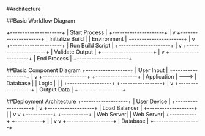 #Architecture

##Basic Workflow Diagram

+---------------------+
| Start Process |
+---------------------+
|
v
+---------------------+
| Initialize Build |
| Environment |
+---------------------+
|
v
+---------------------+
| Run Build Script |
+---------------------+
|
v
+---------------------+
| Validate Output |
+---------------------+
|
v
+---------------------+
| End Process |
+---------------------+

##Basic Component Diagram
+------------------+
| User Input |
+------------------+
|
v
+------------------+ +-----------------+
| Application | ---> | Database |
| Logic | | |
+------------------+ +-----------------+
|
v
+------------------+
| Output Data |
+------------------+


##Deployment Architecture
+-------------------+
| User Device |
+-------------------+
|
v
+-------------------+
| Load Balancer |
+-------------------+
| |
v v
+-----------+ +-----------+
| Web Server| | Web Server|
+-----------+ +-----------+
| |
v v
+-------------------+
| Database |
+-------------------+